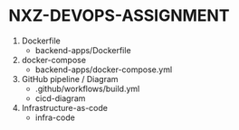 # NXZ-DEVOPS-ASSIGNMENT

1.  Dockerfile
    - backend-apps/Dockerfile 
2.  docker-compose
    - backend-apps/docker-compose.yml 
3.  GitHub pipeline / Diagram
    - .github/workflows/build.yml 
    - cicd-diagram
4.  Infrastructure-as-code
    - infra-code

